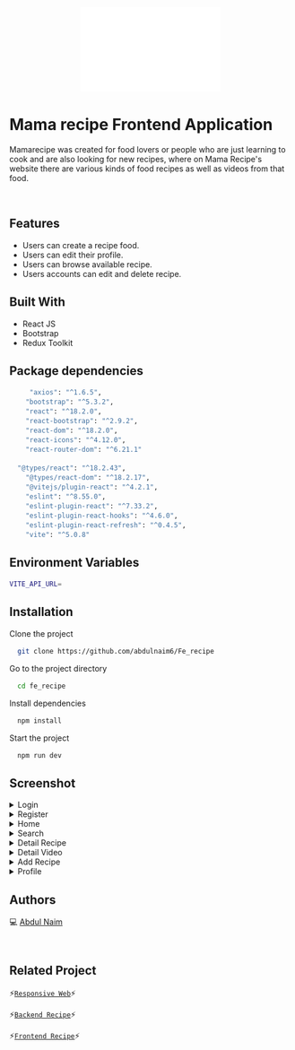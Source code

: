 <div align="center">
 <img height="150" width="250" src="./src/assets/barbecue 1 (1).png"  />
</div>

# Mama recipe Frontend Application

Mamarecipe was created for food lovers or people who are just learning to cook and are also looking for new recipes, where on Mama Recipe's website there are various kinds of food recipes as well as videos from that food.

<br />

## Features

- Users can create a recipe food.
- Users can edit their profile.
- Users can browse available recipe.
- Users accounts can edit and delete recipe.

## Built With

- React JS
- Bootstrap
- Redux Toolkit

## Package dependencies

```bash
	 "axios": "^1.6.5",
    "bootstrap": "^5.3.2",
    "react": "^18.2.0",
    "react-bootstrap": "^2.9.2",
    "react-dom": "^18.2.0",
    "react-icons": "^4.12.0",
    "react-router-dom": "^6.21.1"

  "@types/react": "^18.2.43",
    "@types/react-dom": "^18.2.17",
    "@vitejs/plugin-react": "^4.2.1",
    "eslint": "^8.55.0",
    "eslint-plugin-react": "^7.33.2",
    "eslint-plugin-react-hooks": "^4.6.0",
    "eslint-plugin-react-refresh": "^0.4.5",
    "vite": "^5.0.8"
```

## Environment Variables

```bash
VITE_API_URL=
```

## Installation

Clone the project

```bash
  git clone https://github.com/abdulnaim6/Fe_recipe
```

Go to the project directory

```bash
  cd fe_recipe
```

Install dependencies

```bash
  npm install
```

Start the project

```bash
  npm run dev
```

## Screenshot

<details>
  <summary>
    Login
  </summary>
<img src="./screenshot/login.png" alt="Login Page" />
</details>
<details>
  <summary>
    Register
  </summary>
<img src="./screenshot/register.png" alt="Register Page" />
</details>
<details>
  <summary>
    Home
  </summary>
<img src="./screenshot/home.png" alt="Home Page" />
</details>
<details>
  <summary>
    Search
  </summary>
<img src="./screenshot/searchpage (2).png" alt="Search Page" />
</details>
<details>
  <summary>
    Detail Recipe
  </summary>
<img src="./screenshot/detailrecipe.png" alt="detail recipe Page" />
</details>
<details>
  <summary>
    Detail Video
  </summary>
<img src="./screenshot/video.png" alt="detail video Page" />
</details>
<details>
  <summary>
    Add Recipe
  </summary>
<img src="./screenshot/addRecipe.png" alt="addrecipe Page" />
</details>
<details>
  <summary>
    Profile
  </summary>
<img src="./screenshot/profile.png" alt="profile Page" />
</details>

## Authors

💻 [Abdul Naim](https://github.com/abdulnaim6)

<br />

## Related Project

⚡[`Responsive Web`](https://github.com/abdulnaim6/Responsive_web)⚡

⚡[`Backend Recipe`](https://github.com/abdulnaim6/Be_recipe)⚡

⚡[`Frontend Recipe`](https://github.com/abdulnaim6/Fe_recipe)⚡

